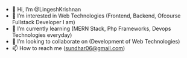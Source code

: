 - 👋 Hi, I’m @LingeshKrishnan
- 👀 I’m interested in Web Technologies (Frontend, Backend, Ofcourse Fullstack Developer I am)
- 🌱 I’m currently learning (MERN Stack, Php Frameworks, Devops Technologies everyday)
- 💞️ I’m looking to collaborate on (Development of Web Technologies)
- 📫 How to reach me (sundhar06@gmail.com)

<!---
LingeshKrishnan/LingeshKrishnan is a ✨ special ✨ repository because its `README.md` (this file) appears on your GitHub profile.
You can click the Preview link to take a look at your changes.
--->
